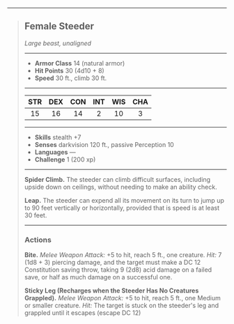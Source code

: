 ***
> ## Female Steeder
> *Large beast, unaligned*
> 
> ***
> 
> - **Armor Class** 14 (natural armor)
> - **Hit Points** 30 (4d10 + 8)
> - **Speed** 30 ft., climb 30 ft.
> 
> ***
> 
> |STR|DEX|CON|INT|WIS|CHA|
> |:---:|:---:|:---:|:---:|:---:|:---:|
> |15|16|14|2|10|3|
> 
> ***
> 
> - **Skills** stealth +7
> - **Senses** darkvision 120 ft., passive Perception 10
> - **Languages** —
> - **Challenge** 1 (200 xp)
> 
> ***
> 
> **Spider Climb.** The steeder can climb difficult surfaces, including upside down on ceilings, without needing to make an ability check.
> 
> **Leap.** The steeder can expend all its movement on its turn to jump up to 90 feet vertically or horizontally, provided that is speed is at least 30 feet.
> 
> ***
> 
> ### Actions
> **Bite.** *Melee Weapon Attack:* +5 to hit, reach 5 ft., one creature. *Hit:* 7 (1d8 + 3) piercing damage, and the target must make a DC 12 Constitution saving throw, taking 9 (2d8) acid damage on a failed save, or half as much damage on a successful one.
> 
> **Sticky Leg (Recharges when the Steeder Has No Creatures Grappled).** *Melee Weapon Attack:* +5 to hit, reach 5 ft., one Medium or smaller creature. *Hit:* The target is stuck on the steeder's leg and grappled until it escapes (escape DC 12)